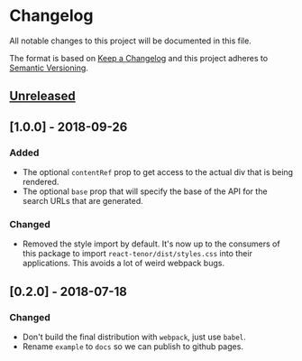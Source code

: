 # Changelog

All notable changes to this project will be documented in this file.

The format is based on [Keep a Changelog](http://keepachangelog.com/en/1.0.0/) and this project adheres to [Semantic Versioning](http://semver.org/spec/v2.0.0.html).

## [Unreleased]

## [1.0.0] - 2018-09-26
### Added
- The optional `contentRef` prop to get access to the actual div that is being rendered.
- The optional `base` prop that will specify the base of the API for the search URLs that are generated.

### Changed
- Removed the style import by default. It's now up to the consumers of this package to import `react-tenor/dist/styles.css` into their applications. This avoids a lot of weird webpack bugs.

## [0.2.0] - 2018-07-18
### Changed
- Don't build the final distribution with `webpack`, just use `babel`.
- Rename `example` to `docs` so we can publish to github pages.

[Unreleased]: https://github.com/CultureHQ/components/compare/v0.2.0...HEAD
[0.0.2]: https://github.com/CultureHQ/components/compare/v0.1.0...v0.2.0
